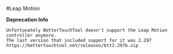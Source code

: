#Leap Motion

**Deprecation Info**
```
Unfortunately BetterTouchTool doesn't support the Leap Motion controller anymore. 
The last version that included support for it was 2.297 https://bettertouchtool.net/releases/btt2.297b.zip
```

